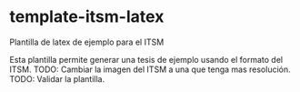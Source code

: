 # template-itsm-latex
Plantilla de latex de ejemplo para el ITSM

Esta plantilla permite generar una tesis de ejemplo usando el formato del ITSM.
TODO: Cambiar la imagen del ITSM a una que tenga mas resolución.
TODO: Validar la plantilla.

